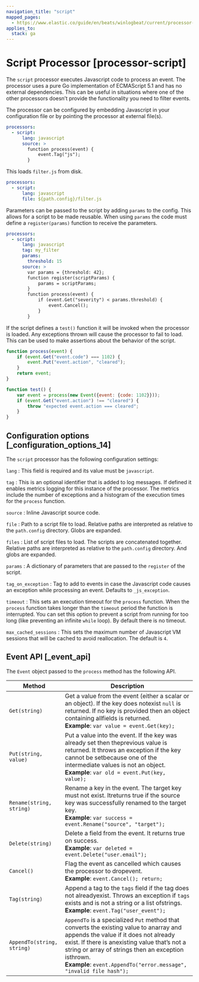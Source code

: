 ```yaml
---
navigation_title: "script"
mapped_pages:
  - https://www.elastic.co/guide/en/beats/winlogbeat/current/processor-script.html
applies_to:
  stack: ga
---
```


# Script Processor [processor-script]


The `script` processor executes Javascript code to process an event. The processor uses a pure Go implementation of ECMAScript 5.1 and has no external dependencies. This can be useful in situations where one of the other processors doesn’t provide the functionality you need to filter events.

The processor can be configured by embedding Javascript in your configuration file or by pointing the processor at external file(s).

```yaml
processors:
  - script:
      lang: javascript
      source: >
        function process(event) {
            event.Tag("js");
        }
```

This loads `filter.js` from disk.

```yaml
processors:
  - script:
      lang: javascript
      file: ${path.config}/filter.js
```

Parameters can be passed to the script by adding `params` to the config. This allows for a script to be made reusable. When using `params` the code must define a `register(params)` function to receive the parameters.

```yaml
processors:
  - script:
      lang: javascript
      tag: my_filter
      params:
        threshold: 15
      source: >
        var params = {threshold: 42};
        function register(scriptParams) {
            params = scriptParams;
        }
        function process(event) {
            if (event.Get("severity") < params.threshold) {
                event.Cancel();
            }
        }
```

If the script defines a `test()` function it will be invoked when the processor is loaded. Any exceptions thrown will cause the processor to fail to load. This can be used to make assertions about the behavior of the script.

```javascript
function process(event) {
    if (event.Get("event.code") === 1102) {
        event.Put("event.action", "cleared");
    }
    return event;
}

function test() {
    var event = process(new Event({event: {code: 1102}}));
    if (event.Get("event.action") !== "cleared") {
        throw "expected event.action === cleared";
    }
}
```


## Configuration options [_configuration_options_14]

The `script` processor has the following configuration settings:

`lang`
:   This field is required and its value must be `javascript`.

`tag`
:   This is an optional identifier that is added to log messages. If defined it enables metrics logging for this instance of the processor. The metrics include the number of exceptions and a histogram of the execution times for the `process` function.

`source`
:   Inline Javascript source code.

`file`
:   Path to a script file to load. Relative paths are interpreted as relative to the `path.config` directory. Globs are expanded.

`files`
:   List of script files to load. The scripts are concatenated together. Relative paths are interpreted as relative to the `path.config` directory. And globs are expanded.

`params`
:   A dictionary of parameters that are passed to the `register` of the script.

`tag_on_exception`
:   Tag to add to events in case the Javascript code causes an exception while processing an event. Defaults to `_js_exception`.

`timeout`
:   This sets an execution timeout for the `process` function. When the `process` function takes longer than the `timeout` period the function is interrupted. You can set this option to prevent a script from running for too long (like preventing an infinite `while` loop). By default there is no timeout.

`max_cached_sessions`
:   This sets the maximum number of Javascript VM sessions that will be cached to avoid reallocation. The default is `4`.


## Event API [_event_api]

The `Event` object passed to the `process` method has the following API.

| Method | Description |
| --- | --- |
| `Get(string)` | Get a value from the event (either a scalar or an object). If the key does notexist `null` is returned. If no key is provided then an object containing allfields is returned.<br>**Example**: `var value = event.Get(key);` |
| `Put(string, value)` | Put a value into the event. If the key was already set then theprevious value is returned. It throws an exception if the key cannot be setbecause one of the intermediate values is not an object.<br>**Example**: `var old = event.Put(key, value);` |
| `Rename(string, string)` | Rename a key in the event. The target key must not exist. Itreturns true if the source key was successfully renamed to the target key.<br>**Example**: `var success = event.Rename("source", "target");` |
| `Delete(string)` | Delete a field from the event. It returns true on success.<br>**Example**: `var deleted = event.Delete("user.email");` |
| `Cancel()` | Flag the event as cancelled which causes the processor to dropevent.<br>**Example**: `event.Cancel(); return;` |
| `Tag(string)` | Append a tag to the `tags` field if the tag does not alreadyexist. Throws an exception if `tags` exists and is not a string or a list ofstrings.<br>**Example**: `event.Tag("user_event");` |
| `AppendTo(string, string)` | `AppendTo` is a specialized `Put` method that converts the existing value to anarray and appends the value if it does not already exist. If there is anexisting value that’s not a string or array of strings then an exception isthrown.<br>**Example**: `event.AppendTo("error.message", "invalid file hash");` |

